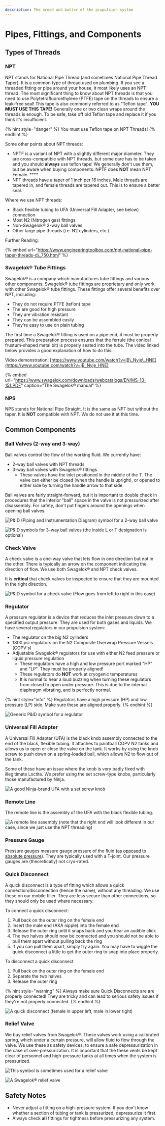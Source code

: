 ```yaml
---
description: The bread and butter of the propulsion system
---
```


# Pipes, Fittings, and Components

## Types of Threads

### NPT

NPT stands for National Pipe Thread \(and sometimes National Pipe Thread Taper\). It is a common type of thread used on plumbing. If you see a threaded fitting or pipe around your house, it most likely uses an NPT thread. The most significant thing to know about NPT threads is that you need to use Polytetrafluoroethylene \(PTFE\) tape on the threads to ensure a leak-free seal! This tape is also commonly referred to as "Teflon tape". **YOU MUST USE THIS TAPE!** Generally one or two clean wraps around the threads is enough. To be safe, take off old Teflon tape and replace it if you think it's insufficient.

{% hint style="danger" %}
You must use Teflon tape on NPT Threads!
{% endhint %}

Some other points about NPT threads:

* NPTF is a variant of NPT with a slightly different major diameter. They are cross-compatible with NPT threads, but some care has to be taken and you should **always** use teflon tape! We generally don't use them, but be aware when buying components. NPTF does **NOT** mean NPT Female. ****
* NPT threads have a taper of 1 inch per 16 inches. Male threads are tapered in, and female threads are tapered out. This is to ensure a better seal.

Where we use NPT threads:

* Black flexible tubing to UFA \(Universal Fill Adapter, see below\) connection
* Most N2 \(Nitrogen gas\) fittings
* Non-Swagelok® 2-way ball valves
* Other large pipe threads \(i.e. N2 cylinders, etc.\)

Further Reading:

{% embed url="https://www.engineeringtoolbox.com/npt-national-pipe-taper-threads-d\_750.html" %}

### Swagelok® Tube Fittings

Swagelok® is a company which manufactures tube fittings and various other components. Swagelok® tube fittings are proprietary and only work with other Swagelok® tube fittings. These fittings offer several benefits over NPT, including:

* They do not require PTFE \(teflon\) tape
* The are good for high pressure
* They are vibration resistant
* They can be assembled easily
* They're easy to use on plain tubing

The first time a Swagelok® fitting is used on a pipe end, it must be properly prepared. This preparation process ensures that the ferrule \(the conical frustum-shaped metal bit\) is properly seated into the tube. The video linked below provides a good explanation of how to do this.

Video demonstration: [https://www.youtube.com/watch?v=jB\_Nyje\_HNE](https://www.youtube.com/watch?v=jB_Nyje_HNE)

{% embed url="https://www.swagelok.com/downloads/webcatalogs/EN/MS-13-151.PDF" caption="The Swagelok® manual" %}

### NPS

NPS stands for National Pipe Straight. It is the same as NPT but without the taper. It is **NOT** compatible with NPT. We do not use it at this time.

## Common Components

### Ball Valves \(2-way and 3-way\)

Ball valves control the flow of the working fluid. We currently have:

* 2-way ball valves with NPT threads
* 3-way ball valves with Swagelok® fittings
  * These valves have the inlet positioned in the middle of the T. The valve can either be closed \(when the handle is upright\), or opened to either side by turning the handle arrow to that side.

Ball valves are fairly straight-forward, but it is important to double check in procedures that the interior "ball" space in the valve is not pressurized after disassembly. For safety, don't put fingers around the openings when opening ball valves.

![P&amp;ID \(Piping and Instrumentation Diagram\) symbol for a 2-way ball valve](../../.gitbook/assets/image%20%2819%29.png)

![P&amp;ID symbols for 3-way ball valves \(the inside L or T designation is optional\)](../../.gitbook/assets/image%20%2820%29.png)

### Check Valve

A check valve is a one-way valve that lets flow in one direction but not in the other. There is typically an arrow on the component indicating the direction of flow. We use both Swagelok® and NPT check valves.

It is **critical** that check valves be inspected to ensure that they are mounted in the right direction.

![P&amp;ID symbol for a check valve \(Flow goes from left to right in this case\)](../../.gitbook/assets/image%20%2880%29.png)

### Regulator

A pressure regulator is a device that reduces the inlet pressure down to a specified output pressure. They are used for both gases and liquids. We have several regulators in our propulsion system:

* The regulator on the big N2 cylinders
* 1800 psi regulators on the N2 Composite Overwrap Pressure Vessels \(COPV's\)
* Adjustable Swagelok® regulators for use with either N2 feed pressure or liquid pressure regulation
  * These regulators have a high and low pressure port marked "HP" and "LP". They must be properly aligned!
  * These regulators do **NOT** work at cryogenic temperatures
  * It is normal to hear a loud buzzing when turning these regulators from closed to open under pressure. This is due to the internal diaphragm vibrating, and is perfectly normal.

{% hint style="info" %}
Regulators have a high pressure \(HP\) and low pressure \(LP\) side. Make sure these are aligned properly.
{% endhint %}

![Generic P&amp;ID symbol for a regulator](../../.gitbook/assets/image%20%281%29.png)

### Universal Fill Adapter

A Universal Fill Adapter \(UFA\) is the black knob assembly connected to the end of the black, flexible tubing. It attaches to paintball COPV N2 tanks and allows us to open or close the valve on the tank. It works by using the knob screw to push down on a spring-loaded ball, which allows N2 to flow out of the tank.

Some of these have an issue where the knob is very badly fixed with illegitimate Loctite. We prefer using the set screw-type knobs, particularly those manufactured by Ninja.

![A good Ninja-brand UFA with a set screw knob](../../.gitbook/assets/image%20%2822%29.png)

### Remote Line

The remote line is the assembly of the UFA with the black flexible tubing.

![A remote line assembly \(note that the right end will look different in our case, since we just use the NPT threading\)](../../.gitbook/assets/image%20%2839%29.png)

### Pressure Gauge

Pressure gauges measure gauge pressure of the fluid \([as opposed to absolute pressure](https://www.machinedesign.com/pneumatics/what-s-difference-between-gauge-absolute-differential-and-sealed-pressure)\). They are typically used with a T-joint. Our pressure gauges are \(theoretically\) not cryo-rated.

### Quick Disconnect

A quick disconnect is a type of fitting which allows a quick connection/disconnection \(hence the name\), without any threading. We use these on our mobile filler. They are less secure than other connections, so they should only be used where necessary.

To connect a quick disconnect:

1. Pull back on the outer ring on the female end
2. Insert the male end \(AKA nipple\) into the female end
3. Release the outer ring until it snaps back and you hear an audible click
4. The two halves should now be connected and you should not be able to pull them apart without pulling back the ring
5. If you can pull them apart, simply try again. You may have to wiggle the quick disconnect a little to get the outer ring to snap into place properly.

To disconnect a quick disconnect

1. Pull back on the outer ring on the female end
2. Separate the two halves
3. Release the outer ring

{% hint style="warning" %}
Always make sure Quick Disconnects are are properly connected! They are tricky and can lead to serious safety issues if they're not properly connected.
{% endhint %}

![A quick disconnect \(female in upper left, male in lower right\)](../../.gitbook/assets/image%20%2828%29.png)

### Relief Valve

We buy relief valves from Swagelok®. These valves work using a calibrated spring, which under a certain pressure, will allow fluid to flow through the valve. We use these as safety devices, to ensure a safe depressurization in the case of over-pressurization. It is important that the these vents be kept clear of personnel and high-pressure tanks at all times when the system is pressurized.

![This symbol is sometimes used for a relief valve](../../.gitbook/assets/image%20%2858%29.png)

![A Swagelok&#xAE; relief valve](../../.gitbook/assets/image%20%2824%29.png)

## Safety Notes

* Never adjust a fitting on a high-pressure system. If you don't know whether a section of tubing or tank is pressurized, depressurize it first.
* Always check **all** fittings for tightness before pressurizing any system.


